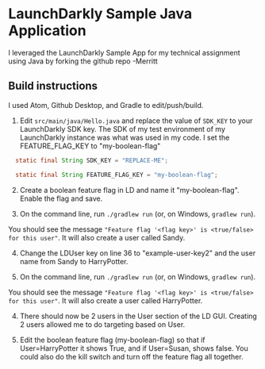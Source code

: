 # LaunchDarkly Sample Java Application 

I leveraged the LaunchDarkly Sample App for my technical assignment using Java by forking the github repo -Merritt

## Build instructions 

I used Atom, Github Desktop, and Gradle to edit/push/build.

1. Edit `src/main/java/Hello.java` and replace the value of `SDK_KEY` to your LaunchDarkly SDK key. The SDK of my test environment of my LaunchDarkly instance was what was used in my code. I set the FEATURE_FLAG_KEY to "my-boolean-flag"

```java
  static final String SDK_KEY = "REPLACE-ME";

  static final String FEATURE_FLAG_KEY = "my-boolean-flag";
```

2. Create a boolean feature flag in LD and name it "my-boolean-flag". Enable the flag and save.

3. On the command line, run `./gradlew run` (or, on Windows, `gradlew run`).

You should see the message `"Feature flag '<flag key>' is <true/false> for this user"`. It will also create a user called Sandy.

4. Change the LDUser key on line 36 to "example-user-key2" and the user name from Sandy to HarryPotter.

5. On the command line, run `./gradlew run` (or, on Windows, `gradlew run`).

You should see the message `"Feature flag '<flag key>' is <true/false> for this user"`. It will also create a user called HarryPotter.

4. There should now be 2 users in the User section of the LD GUI. Creating 2 users allowed me to do targeting based on User.

5. Edit the boolean feature flag (my-boolean-flag) so that if User=HarryPotter it shows True, and if User=Susan, shows false. You could also do the kill switch and turn off the feature flag all together.
